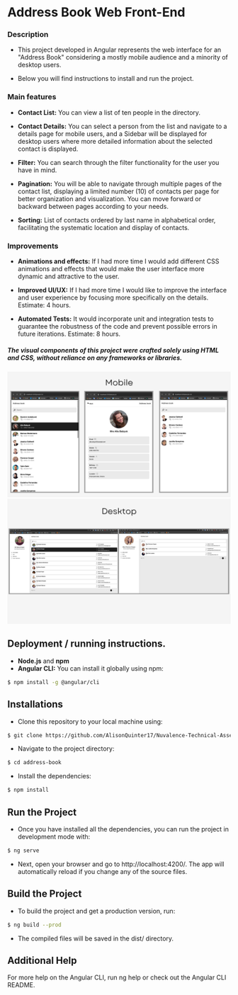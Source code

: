# Address Book Web Front-End
### Description
- This project developed in Angular represents the web interface for an "Address Book" considering a mostly mobile audience and a minority of desktop users.

- Below you will find instructions to install and run the project.

### Main features
- **Contact List:** You can view a list of ten people in the directory.

- **Contact Details:**  You can select a person from the list and navigate to a details page for mobile users, and a Sidebar will be displayed for desktop users where more detailed information about the selected contact is displayed.

- **Filter:** You can search through the filter functionality for the user you have in mind.

- **Pagination:** You will be able to navigate through multiple pages of the contact list, displaying a limited number (10) of contacts per page for better organization and visualization. You can move forward or backward between pages according to your needs.

- **Sorting:** List of contacts ordered by last name in alphabetical order, facilitating the systematic location and display of contacts.

### Improvements
- **Animations and effects:**  If I had more time I would add different CSS animations and effects that would make the user interface more dynamic and attractive to the user.

- **Improved UI/UX:** If I had more time I would like to improve the interface and user experience by focusing more specifically on the details. Estimate: 4 hours.

- **Automated Tests:** It would incorporate unit and integration tests to guarantee the robustness of the code and prevent possible errors in future iterations. Estimate: 8 hours.

##### The visual components of this project were crafted solely using HTML and CSS, without reliance on any frameworks or libraries.

![Views](https://github.com/AlisonQuinter17/Nuvalence-Technical-Assessment/blob/main/address-book/src/assets/images/mobile.png?raw=true)
![Views](https://github.com/AlisonQuinter17/Nuvalence-Technical-Assessment/blob/main/address-book/src/assets/images/desktop.png?raw=true)

## Deployment / running instructions.
- **Node.js** and **npm**
- **Angular CLI:** You can install it globally using npm:

```bash
$ npm install -g @angular/cli
```

## Installations
- Clone this repository to your local machine using:

```bash
$ git clone https://github.com/AlisonQuinter17/Nuvalence-Technical-Assessment.git
```

- Navigate to the project directory:

```bash
$ cd address-book
```

- Install the dependencies:

```bash
$ npm install
```

## Run the Project
- Once you have installed all the dependencies, you can run the project in development mode with:

```bash
$ ng serve
```

- Next, open your browser and go to http://localhost:4200/. The app will automatically reload if you change any of the source files.

## Build the Project
- To build the project and get a production version, run:

```bash
$ ng build --prod
```
- The compiled files will be saved in the dist/ directory.

## Additional Help
For more help on the Angular CLI, run ng help or check out the Angular CLI README.

